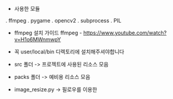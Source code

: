 - 사용한 모듈

. ffmpeg
. pygame
. opencv2
. subprocess
. PIL

- ffmpeg 설치 가이드
  ffmpeg - https://www.youtube.com/watch?v=H1o6MWnmwpY

* 꼭 user/local/bin 디렉토리에 설치해주셔야합니다

* src 폴더 -> 프로젝트에 사용된 리소스 모음

* packs 폴더 -> 예비용 리소스 모음

* image_resize.py -> 필로우를 이용한
